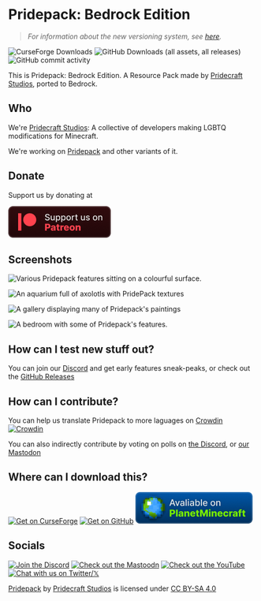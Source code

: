 <!-- Cuties -->
# Pridepack: Bedrock Edition
> *For information about the new versioning system, see [here](https://github.com/Pridecraft-Studios/pridepack/blob/format17/VERSIONING.md).*

 ![CurseForge Downloads](https://img.shields.io/curseforge/dt/957024?logo=curseforge&label=CurseForge%20Downloads&color=%23f16436&style=for-the-badge) ![GitHub Downloads (all assets, all releases)](https://img.shields.io/github/downloads/pridecraft-studios/pridepack-be/total?style=for-the-badge&logo=github&label=Github%20Downloads) ![GitHub commit activity](https://img.shields.io/github/commit-activity/t/pridecraft-studios/pridepack-be?style=for-the-badge&logo=github)

This is Pridepack: Bedrock Edition. A Resource Pack made by [Pridecraft Studios](https://git.pridecraft.gay/), ported to Bedrock.
## Who
We're [Pridecraft Studios](https://pridecraft.gay): A collective of developers making LGBTQ modifications for Minecraft.

We're working on [Pridepack](https://git.pridecraft.gay/PridePack) and other variants of it.
## Donate
Support us by donating at

[![patreon](https://github.com/intergrav/devins-badges/blob/v3/assets/cozy/donate/patreon-plural_64h.png?raw=true)](https://donate.pridecraft.gay)
## Screenshots

<!-- Old screenshots

![Nine Pride Flag themed paintings on quartz walls on a Cherry biome](https://pridecraft.gay/assets/img/bedrock/pride-paintings.avif)  

![A group of axolotls swimming around in a river](https://pridecraft.gay/assets/img/bedrock/axolotls.avif)  

![Sixteen beds, with Pride Flag themed sheets, placed side-by-side surrounded by poppies](https://pridecraft.gay/assets/img/bedrock/beds.avif) -->


![Various Pridepack features sitting on a colourful surface.](https://cdn.modrinth.com/data/yPbBrzEX/images/bd6216e3669d2290f943be8ded4ad478a6ec2ce6.png)

![An aquarium full of axolotls with PridePack textures](https://cdn.modrinth.com/data/6sOj95GW/images/3fb7c5e94c840dbf0c9c070582a6904ac3bc1503.png)

![A gallery displaying many of Pridepack's paintings](https://cdn.modrinth.com/data/6sOj95GW/images/34d1257d4988e30d0d9e0099f3667ea5456ef1e3.png)

![A bedroom with some of Pridepack's features.](https://cdn.modrinth.com/data/6sOj95GW/images/d49881fa61bf099780dfc0b09627fd6a1fc91067.png)

## How can I test new stuff out?
You can join our [Discord](https://discord.pridecraft.gay) and get early features sneak-peaks, or check out the [GitHub Releases](https://git.pridecraft.gay/Pridepack-BE/releases)
## How can I contribute?
You can help us translate Pridepack to more laguages on [Crowdin](https://crowdin.com/project/pridepack/) <a href="https://crowdin.com/project/pridepack" title="Crowdin"><img src="https://badges.crowdin.net/pridepack/localized.svg" alt="Crowdin"/></a>

You can also indirectly contribute by voting on polls on [the Discord](https://discord.pridecraft.gay), or [our Mastodon](https://tech.lgbt/@pridecraft)
## Where can I download this?

[![Get on CurseForge](https://rawcdn.githack.com/intergrav/devins-badges/1aec26abb75544baec37249f42008b2fcc0e731f/assets/cozy/available/curseforge_64h.png?raw=true)](https://legacy.curseforge.com/minecraft-bedrock/addons/pridepack-be) [![Get on GitHub](https://rawcdn.githack.com/intergrav/devins-badges/1aec26abb75544baec37249f42008b2fcc0e731f/assets/cozy/available/git_64h.png?raw=true)](https://github.com/Pridecraft-Studios/pridepack-be) [![Get on PMC](https://github.com/Nu-Git/blurrybadges/blob/main/badges/64h/Avaliable%20On%20PMC.png?raw=true)](https://www.planetminecraft.com/texture-pack/pridepack-5-1/)
## Socials

[![Join the Discord](https://rawcdn.githack.com/intergrav/devins-badges/1aec26abb75544baec37249f42008b2fcc0e731f/assets/cozy/social/discord-plural_64h.png?raw=true)](https://discord.pridecraft.gay) [![Check out the Mastoodn](https://rawcdn.githack.com/intergrav/devins-badges/1aec26abb75544baec37249f42008b2fcc0e731f/assets/cozy/social/mastodon-plural_64h.png?raw=true)](https://tech.lgbt/@pridecraft) [ ![Check out the YouTube](https://rawcdn.githack.com/intergrav/devins-badges/1aec26abb75544baec37249f42008b2fcc0e731f/assets/cozy/social/youtube-plural_64h.png?raw=true)](https://youtube.com/@PridecraftStudios) [![Chat with us on Twitter/𝕏](https://github.com/intergrav/devins-badges/blob/v3/assets/cozy/social/twitter-plural_64h.png?raw=true)](https://x.com/pridecraftreal)
<p xmlns:cc="http://creativecommons.org/ns#" xmlns:dct="http://purl.org/dc/terms/"><a property="dct:title" rel="cc:attributionURL" href="https://pridecraft.gay/pridepack">Pridepack</a> by <a rel="cc:attributionURL dct:creator" property="cc:attributionName" href="https://pridecraft.gay">Pridecraft Studios</a> is licensed under <a href="https://creativecommons.org/licenses/by-sa/4.0/?ref=chooser-v1" target="_blank" rel="license noopener noreferrer" style="display:inline-block;">CC BY-SA 4.0<img width="16" height="16" style="height:16px!important;margin-left:3px;vertical-align:text-bottom;" src="https://mirrors.creativecommons.org/presskit/icons/cc.svg?ref=chooser-v1" alt=""><img width="16" height="16" style="height:16px!important;margin-left:3px;vertical-align:text-bottom;" src="https://mirrors.creativecommons.org/presskit/icons/by.svg?ref=chooser-v1" alt=""><img width="16" height="16" style="height:16px!important;margin-left:3px;vertical-align:text-bottom;" src="https://mirrors.creativecommons.org/presskit/icons/sa.svg?ref=chooser-v1" alt=""></a></p>
